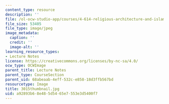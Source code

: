 ```yaml
---
content_type: resource
description: ''
file: /ol-ocw-studio-app/courses/4-614-religious-architecture-and-islamic-cultures-fall-2002/a92893b68e485d5465e7553e3d5400f7_3015thumbnail.jpg
file_size: 53405
file_type: image/jpeg
image_metadata:
  caption: ''
  credit: ''
  image-alt: ''
learning_resource_types:
- Lecture Notes
license: https://creativecommons.org/licenses/by-nc-sa/4.0/
ocw_type: OCWImage
parent_title: Lecture Notes
parent_type: CourseSection
parent_uid: 68abeaab-4eff-532c-e858-18d3ffb567bd
resourcetype: Image
title: 3015thumbnail.jpg
uid: a92893b6-8e48-5d54-65e7-553e3d5400f7
---
```

